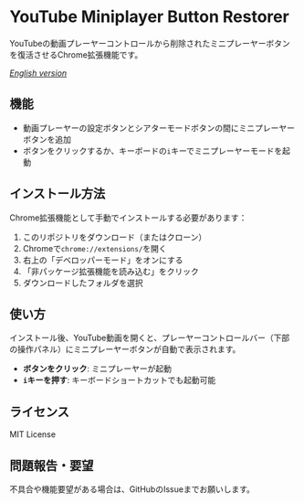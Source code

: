 # YouTube Miniplayer Button Restorer

YouTubeの動画プレーヤーコントロールから削除されたミニプレーヤーボタンを復活させるChrome拡張機能です。

*[English version](README.md)*

## 機能

- 動画プレーヤーの設定ボタンとシアターモードボタンの間にミニプレーヤーボタンを追加
- ボタンをクリックするか、キーボードの`i`キーでミニプレーヤーモードを起動

## インストール方法

Chrome拡張機能として手動でインストールする必要があります：

1. このリポジトリをダウンロード（またはクローン）
2. Chromeで`chrome://extensions/`を開く
3. 右上の「デベロッパーモード」をオンにする
4. 「非パッケージ拡張機能を読み込む」をクリック
5. ダウンロードしたフォルダを選択

## 使い方

インストール後、YouTube動画を開くと、プレーヤーコントロールバー（下部の操作パネル）にミニプレーヤーボタンが自動で表示されます。

- **ボタンをクリック**: ミニプレーヤーが起動
- **`i`キーを押す**: キーボードショートカットでも起動可能

## ライセンス

MIT License

## 問題報告・要望

不具合や機能要望がある場合は、GitHubのIssueまでお願いします。
